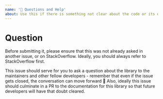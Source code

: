 ```yaml
---
name: '🤔 Questions and Help'
about: Use this if there is something not clear about the code or its docs.
---
```


# Question

Before submitting it, please ensure that this was not already asked in another issue, or on StackOverflow. Ideally, you should always refer to StackOverflow first.

This issue should serve for you to ask a question about the library to the maintainers and other fellow developers - remember that even if the issue gets closed, the conversation can move forward 🤗
Also, ideally this issue should culminate in a PR to the documentation for this library so that future developers will have that doubt cleared.

